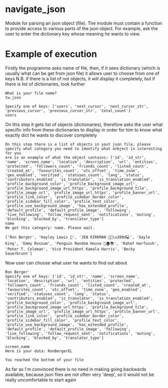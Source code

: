 # navigate_json

Module for parsing an json object (file). The module must contain a function to provide access to various parts of the json object. For example, ask the user to enter the dictionary key whose meaning he wants to view.

# Example of execution
Firstly the programme asks name of file, then, if it sees dictionary (which is usually what can be get from json file) it allows user to choose from one of keys
N.B. if there is a list of not objects, it will display it completely, but if there is list of dictionaries, look further
```
What is your file name?
tw.json

Specify one of keys: ['users', 'next_cursor', 'next_cursor_str', 'previous_cursor', 'previous_cursor_str', 'total_count']
users
```
On this step it gets list of objects (dictionaries), therefore asks the user what specific info from these dictionaries to display in order for him to know what exactly dict he wants to discover completely
```
On this step there is a list of objects in yout json file, please specify what category you need to identify what onbject is interesting for you
ere is an example of what the object contains: ['id', 'id_str', 'name', 'screen_name', 'location', 'description', 'url', 'entities', 'protected', 'followers_count', 'friends_count', 'listed_count', 'created_at', 'favourites_count', 'utc_offset', 'time_zone', 'geo_enabled', 'verified', 'statuses_count', 'lang', 'status', 'contributors_enabled', 'is_translator', 'is_translation_enabled', 'profile_background_color', 'profile_background_image_url', 'profile_background_image_url_https', 'profile_background_tile', 'profile_image_url', 'profile_image_url_https', 'profile_banner_url', 'profile_link_color', 'profile_sidebar_border_color', 'profile_sidebar_fill_color', 'profile_text_color', 'profile_use_background_image', 'has_extended_profile', 'default_profile', 'default_profile_image', 'following', 'live_following', 'follow_request_sent', 'notifications', 'muting', 'blocking', 'blocked_by', 'translator_type']
name
We get this category: name. Please wait.

['Ron Berger', 'Hayley Lewis 💙', 'JEN KIRKMAN 👩🏻\u200d💻', 'Gayle King', 'Emmy Rossum', 'Penguin Random House 🐧🏠📚', 'Rahaf Harfoush', 'Peter T. Coleman', 'Vice President Kamala Harris', 'Becky Sauerbrunn']
```

Now user can choose what user he wants to find out about

```
Ron Berger'
Specify one of keys: ['id', 'id_str', 'name', 'screen_name', 'location', 'description', 'url', 'entities', 'protected', 'followers_count', 'friends_count', 'listed_count', 'created_at', 'favourites_count', 'utc_offset', 'time_zone', 'geo_enabled', 'verified', 'statuses_count', 'lang', 'status', 'contributors_enabled', 'is_translator', 'is_translation_enabled', 'profile_background_color', 'profile_background_image_url', 'profile_background_image_url_https', 'profile_background_tile', 'profile_image_url', 'profile_image_url_https', 'profile_banner_url', 'profile_link_color', 'profile_sidebar_border_color', 'profile_sidebar_fill_color', 'profile_text_color', 'profile_use_background_image', 'has_extended_profile', 'default_profile', 'default_profile_image', 'following', 'live_following', 'follow_request_sent', 'notifications', 'muting', 'blocking', 'blocked_by', 'translator_type']
```
```
screen_name
Here is your data: RonBergerEL

You reached the bottom of your file
```

As far as I'm convinced there is no need in making going backwards available, because json files are not often very 'deep', so it would not be really uncomfortable to start again